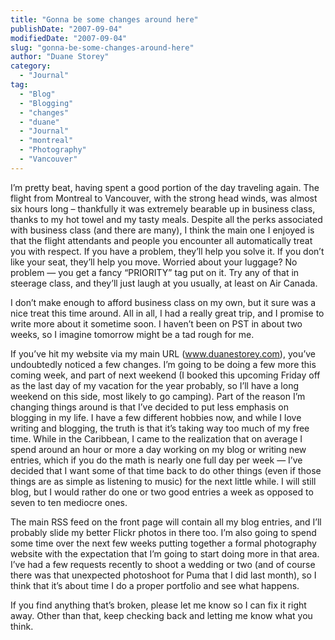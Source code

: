 ```yaml
---
title: "Gonna be some changes around here"
publishDate: "2007-09-04"
modifiedDate: "2007-09-04"
slug: "gonna-be-some-changes-around-here"
author: "Duane Storey"
category:
  - "Journal"
tag:
  - "Blog"
  - "Blogging"
  - "changes"
  - "duane"
  - "Journal"
  - "montreal"
  - "Photography"
  - "Vancouver"
---
```


I’m pretty beat, having spent a good portion of the day traveling again. The flight from Montreal to Vancouver, with the strong head winds, was almost six hours long – thankfully it was extremely bearable up in business class, thanks to my hot towel and my tasty meals. Despite all the perks associated with business class (and there are many), I think the main one I enjoyed is that the flight attendants and people you encounter all automatically treat you with respect. If you have a problem, they’ll help you solve it. If you don’t like your seat, they’ll help you move. Worried about your luggage? No problem — you get a fancy “PRIORITY” tag put on it. Try any of that in steerage class, and they’ll just laugh at you usually, at least on Air Canada.

I don’t make enough to afford business class on my own, but it sure was a nice treat this time around. All in all, I had a really great trip, and I promise to write more about it sometime soon. I haven’t been on PST in about two weeks, so I imagine tomorrow might be a tad rough for me.

If you’ve hit my website via my main URL (www.duanestorey.com), you’ve undoubtedly noticed a few changes. I’m going to be doing a few more this coming week, and part of next weekend (I booked this upcoming Friday off as the last day of my vacation for the year probably, so I’ll have a long weekend on this side, most likely to go camping). Part of the reason I’m changing things around is that I’ve decided to put less emphasis on blogging in my life. I have a few different hobbies now, and while I love writing and blogging, the truth is that it’s taking way too much of my free time. While in the Caribbean, I came to the realization that on average I spend around an hour or more a day working on my blog or writing new entries, which if you do the math is nearly one full day per week — I’ve decided that I want some of that time back to do other things (even if those things are as simple as listening to music) for the next little while. I will still blog, but I would rather do one or two good entries a week as opposed to seven to ten mediocre ones.

The main RSS feed on the front page will contain all my blog entries, and I’ll probably slide my better Flickr photos in there too. I’m also going to spend some time over the next few weeks putting together a formal photography website with the expectation that I’m going to start doing more in that area. I’ve had a few requests recently to shoot a wedding or two (and of course there was that unexpected photoshoot for Puma that I did last month), so I think that it’s about time I do a proper portfolio and see what happens.

If you find anything that’s broken, please let me know so I can fix it right away. Other than that, keep checking back and letting me know what you think.